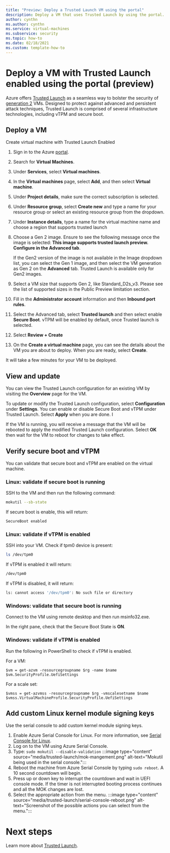 ```yaml
---
title: "Preview: Deploy a Trusted Launch VM using the portal"
description: Deploy a VM that uses Trusted Launch by using the portal. 
author: cynthn
ms.author: cynthn
ms.service: virtual-machines
ms.subservice: security
ms.topic: how-to 
ms.date: 02/18/2021
ms.custom: template-how-to 
---
```


# Deploy a VM with Trusted Launch enabled using the portal (preview)

Azure offers [Trusted Launch](trusted-launch.md) as a seamless way to bolster the security of [generation 2](generation-2.md) VMs. Designed to protect against advanced and persistent attack techniques, Trusted Launch is comprised of several infrastructure technologies, including vTPM and secure boot.

## Deploy a VM
Create virtual machine with Trusted Launch Enabled
1. Sign in to the Azure [portal](https://portal.azure.com).
1. Search for **Virtual Machines**.
2. Under **Services**, select **Virtual machines**.
3. In the **Virtual machines** page, select **Add**, and then select **Virtual machine**.
4. Under **Project details**, make sure the correct subscription is selected.
5. Under **Resource group**, select **Create new** and type a name for your resource group or select an existing resource group from the dropdown.
5. Under **Instance details**, type a name for the virtual machine name and choose a region that supports trusted launch
6. Choose a Gen 2 image. Ensure to see the following message once the image is selected: **This image supports trusted launch preview. Configure in the Advanced tab**.
 
    If the Gen2 version of the image is not available in the Image dropdown list, you can select the Gen 1 image, and then select the VM generation as Gen 2 on the **Advanced** tab. Trusted Launch is available only for Gen2 images.
7.	Select a VM size that supports Gen 2, like Standard_D2s_v3. Please see the list of supported sizes in the Public Preview limitation section.
8.	Fill in the **Administrator account** information and then **Inbound port rules**.
9.	Select the Advanced tab, select **Trusted launch** and then select enable **Secure Boot**. vTPM will be enabled by default, once Trusted launch is selected.
10.	Select **Review + Create**
11.	On the **Create a virtual machine** page, you can see the details about the VM you are about to deploy. When you are ready, select **Create**.


It will take a few minutes for your VM to be deployed. 

## View and update

You can view the Trusted Launch configuration for an existing VM by visiting the **Overview** page for the VM.

To update or modify the Trusted Launch configuration, select **Configuration** under **Settings**. You can enable or disable Secure Boot and vTPM under Trusted Launch. Select **Apply** when you are done. I

If the VM is running, you will receive a message  that the VM will be rebooted to apply the modified Trusted Launch configuration. Select **OK** then wait for the VM to reboot for changes to take effect.


## Verify secure boot and vTPM

You can validate that secure boot and vTPM are enabled on the virtual machine.
	
### Linux: validate if secure boot is running

SSH to the VM and then run the following command: 

```bash
mokutil --sb-state
```

If secure boot is enable, this will return:
 
```bash
SecureBoot enabled 
```

### Linux: validate if vTPM is enabled

SSH into your VM. Check if tpm0 device is present: 

```bash
ls /dev/tpm0
```

If vTPM is enabled it will return:

```bash
/dev/tpm0
```

If vTPM is disabled, it will return:

```bash
ls: cannot access '/dev/tpm0': No such file or directory
```


### Windows: validate that secure boot is running 

Connect to the VM using remote desktop and then run msinfo32.exe.

In the right pane, check that the Secure Boot State is **ON**.
 
### Windows: validate if vTPM is enabled

Run the following in PowerShell to check if vTPM is enabled.

For a VM:

```powershell-interactive
$vm = get-azvm -resourcegroupname $rg -name $name
$vm.SecurityProfile.UefiSettings
```

For a scale set:

```powershell-interactive
$vmss = get-azvmss -resourcegroupname $rg -vmscalesetname $name
$vmss.VirtualMachineProfile.SecurityProfile.UefiSettings
```

## Add custom Linux kernel module signing keys 

Use the serial console to add custom kernel module signing keys. 

1.	Enable Azure Serial Console for Linux. For more information, see [Serial Console for Linux](serial-console-linux.md).
2.	Log on to the VM using Azure Serial Console.
3.	Type: `sudo mokutil --disable-validation`
:::image type="content" source="media/trusted-launch/mok-mangement.png" alt-text="Mokutil being used in the serial console.":::
4.	Reboot the machine from Azure Serial Console by typing `sudo reboot`. A 10 second countdown will begin.
6.	Press up or down key to interrupt the countdown and wait in UEFI console mode. If the timer is not interrupted booting process continues and all the MOK changes are lost.
7.	Select the appropriate action from the menu.
:::image type="content" source="media/trusted-launch/serial-console-reboot.png" alt-text="Screenshot of the possible actions you can select from the menu.":::

# Next steps

Learn more about [Trusted Launch](trusted-launch.md).